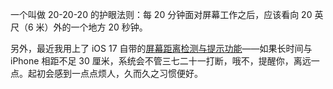 一个叫做 20-20-20 的护眼法则：每 20 分钟面对屏幕工作之后，应该看向 20 英尺（6 米）外的一个地方 20 秒钟。

另外，最近我用上了 iOS 17 自带的[屏幕距离检测与提示功能](https://support.apple.com/zh-sg/guide/iphone/ipha56b14d75/ios)——如果长时间与 iPhone 相距不足 30 厘米，系统会不管三七二十一打断，哦不，提醒你，离远一点。起初会感到一点点烦人，久而久之习惯便好。